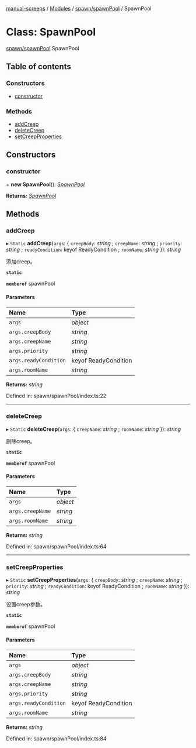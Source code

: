[manual-screeps](../README.md) / [Modules](../modules.md) / [spawn/spawnPool](../modules/spawn_spawnpool.md) / SpawnPool

# Class: SpawnPool

[spawn/spawnPool](../modules/spawn_spawnpool.md).SpawnPool

## Table of contents

### Constructors

- [constructor](spawn_spawnpool.spawnpool.md#constructor)

### Methods

- [addCreep](spawn_spawnpool.spawnpool.md#addcreep)
- [deleteCreep](spawn_spawnpool.spawnpool.md#deletecreep)
- [setCreepProperties](spawn_spawnpool.spawnpool.md#setcreepproperties)

## Constructors

### constructor

\+ **new SpawnPool**(): [*SpawnPool*](spawn_spawnpool.spawnpool.md)

**Returns:** [*SpawnPool*](spawn_spawnpool.spawnpool.md)

## Methods

### addCreep

▸ `Static` **addCreep**(`args`: { `creepBody`: *string* ; `creepName`: *string* ; `priority`: *string* ; `readyCondition`: keyof ReadyCondition ; `roomName`: *string*  }): *string*

添加creep。

**`static`**

**`memberof`** spawnPool

#### Parameters

| Name | Type |
| :------ | :------ |
| `args` | *object* |
| `args.creepBody` | *string* |
| `args.creepName` | *string* |
| `args.priority` | *string* |
| `args.readyCondition` | keyof ReadyCondition |
| `args.roomName` | *string* |

**Returns:** *string*

Defined in: spawn/spawnPool/index.ts:22

___

### deleteCreep

▸ `Static` **deleteCreep**(`args`: { `creepName`: *string* ; `roomName`: *string*  }): *string*

删除creep。

**`static`**

**`memberof`** spawnPool

#### Parameters

| Name | Type |
| :------ | :------ |
| `args` | *object* |
| `args.creepName` | *string* |
| `args.roomName` | *string* |

**Returns:** *string*

Defined in: spawn/spawnPool/index.ts:64

___

### setCreepProperties

▸ `Static` **setCreepProperties**(`args`: { `creepBody`: *string* ; `creepName`: *string* ; `priority`: *string* ; `readyCondition`: keyof ReadyCondition ; `roomName`: *string*  }): *string*

设置creep参数。

**`static`**

**`memberof`** spawnPool

#### Parameters

| Name | Type |
| :------ | :------ |
| `args` | *object* |
| `args.creepBody` | *string* |
| `args.creepName` | *string* |
| `args.priority` | *string* |
| `args.readyCondition` | keyof ReadyCondition |
| `args.roomName` | *string* |

**Returns:** *string*

Defined in: spawn/spawnPool/index.ts:84
